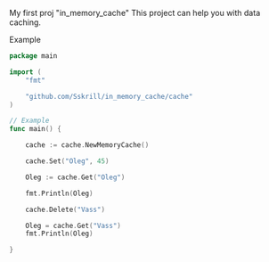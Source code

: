 My first proj "in_memory_cache"
This project can help you with data caching.

Example
```go
package main

import (
	"fmt"

	"github.com/Sskrill/in_memory_cache/cache"
)

// Example
func main() {

	cache := cache.NewMemoryCache()

	cache.Set("Oleg", 45)

	Oleg := cache.Get("Oleg")

	fmt.Println(Oleg)

	cache.Delete("Vass")

	Oleg = cache.Get("Vass")
	fmt.Println(Oleg)

}
```
